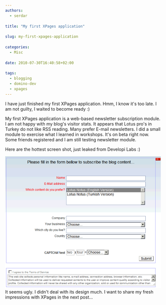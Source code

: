 ```yaml
---
authors:
  - serdar

title: "My first XPages application"

slug: my-first-xpages-application

categories:
  - Misc

date: 2010-07-30T16:40:58+02:00

tags:
  - blogging
  - domino-dev
  - xpages
---
```


I have just finished my first XPages application. Hmm, I know it's too late. I am not guilty, I waited to become ready :)
<!-- more -->
My first XPages application is a web-based newsletter subscription module. I am not happy with my blog's visitor stats. It appears that Lotus pro's in Turkey do not like RSS reading. Many prefer E-mail newsletters. I did a small module to exercise what I learned in workshops. It's on beta right now. Some friends registered and I am still testing newsletter module.

Here are the hottest screen shot, just leaked from Developi Labs :)

![Image:My first XPages application](../../images/imported/my-first-xpages-application-M2.gif)
It seems ugly. I didn't deal with its design much. I want to share my fresh impressions with XPages in the next post...
